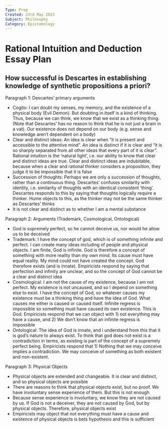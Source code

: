 ```yaml
---
Type: Prep
Created: 23rd May 2023
Subject: Philosophy
Category: Epistemology
---
```


# Rational Intuition and Deduction Essay Plan

## How successful is Descartes in establishing knowledge of synthetic propositions a priori?

Paragraph 1: Descartes’ primary arguments

- Cogito: I can doubt my senses, my memory, and the existence of a physical body (Evil Demon). But doubting in itself is a kind of thinking. Thus, because we can think, we know that we exist as a thinking thing. (Note that Descartes’ has no reason to think that he is not just a brain in a vat). Our existence does not depend on our body (e.g. sense and knowledge aren’t dependent on a body)
- Clear and distinct ideas: An idea is clear when “it is present and accessible to the attentive mind”. An idea is distinct if it is clear and “it is so sharply separated from all other ideas that every part of it is clear”. Rational intuition is the ‘natural light’, i.e. our ability to know that clear and distinct ideas are true. Clear and distinct ideas are indubitable, because when a clear and rational thinker considers a proposition, they judge it to be impossible that it is false
- Succession of thoughts: Perhaps we are only a succession of thoughts, rather than a continuous thing. Descartes’ confuses similarity with identity, i.e. similarity of thoughts with an identical consistent ‘thing’. Descartes responds to this by saying that thoughts logically require a thinker. Hume objects to this, as the thinker may not be the same thinker as Descartes’ thinks
- It is not clear and distinct as to whether I am a mental substance

Paragraph 2: Arguments (Trademark, Cosmological, Ontological)

- God is supremely perfect, so he cannot deceive us, nor would he allow us to be deceived
- Trademark: I have the concept of god, which is of something infinite and perfect. I can create many ideas including of people and physical objects. I am finite, God is infinite. God is therefore a concept of something with more reality than my own mind. Its cause must have equal reality. My mind could not have created the concept. God therefore exists (and is innate). Empiricists respond by saying that perfection and infinity are unclear, and so the concept of God cannot be a clear and distinct idea
- Cosmological: I am not the cause of my existence, because I am not perfect. My existence is not uncaused, and so I depend on something else to exist. I have the concept of God, so whatever causes my existence must be a thinking thing and have the idea of God. What causes me either is caused or caused itself. Infinite regress is impossible so something must have caused its own existence. This is God. Empiricists respond that we can object with 1) not everything may have a cause, and 2) We don’t know that an infinite regress is impossible
- Ontological: The idea of God is innate, and i understand from this that it is god’s nature to always exist. To think that god does not exist is a contradiction in terms, as existing is part of the concept of a supremely perfect being. Empiricists respond that 1) Nothing that we may conceive implies a contradiction. We may conceive of something as both existent and non-existent. 

Paragraph 3: Physical Objects

- Physical objects are extended and changeable. It is clear and distinct, and so physical objects are possible
- There are reasons to think that physical objects exist, but no proof. We have involuntary sense experience of them. But this is not enough
- Because sense experience is involuntary, we know they are not caused by us. If God is not a deceiver, they are not caused by God, but by physical objects. Therefore, physical objects exist
- Empiricists may object that not everything must have a cause and existence of physical objects is bets hypothesis and this is sufficient

